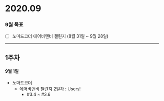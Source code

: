 # 2020.09
### 9월 목표
- [ ] 노마드코더 에어비앤비 챌린지 (8월 31일 ~ 9월 28일)

***
## 1주차

#### 9월 1일
- 노마드코더
  -  에어비앤비 챌린지 2일차 : Users!
	  -  #3.4 ~ #3.6 
